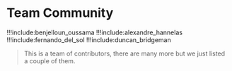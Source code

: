 # Team Community 

!!!include:benjelloun_oussama
!!!include:alexandre_hannelas 
!!!include:fernando_del_sol
!!!include:duncan_bridgeman

> This is a team of contributors, there are many more but we just listed a couple of them.

